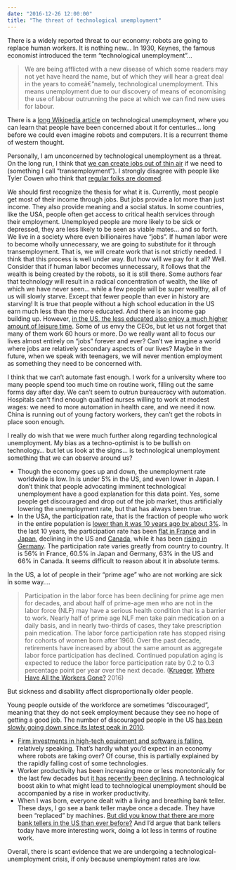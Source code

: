 ```yaml
---
date: "2016-12-26 12:00:00"
title: "The threat of technological unemployment"
---
```




There is a widely reported threat to our economy: robots are going to replace human workers. It is nothing new&hellip; In 1930, Keynes, the famous economist introduced the term &ldquo;technological unemployment&rdquo;&hellip;

> We are being afflicted with a new disease of which some readers may not yet have heard the name, but of which they will hear a great deal in the years to comeâ€”namely, technological unemployment. This means unemployment due to our discovery of means of economising the use of labour outrunning the pace at which we can find new uses for labour. 


There is a [long Wikipedia article](https://en.wikipedia.org/wiki/Technological_unemployment) on technological unemployment, where you can learn that people have been concerned about it for centuries&hellip; long before we could even imagine robots and computers. It is a recurrent theme of western thought.

Personally, I am unconcerned by technological unemployment as a threat. On the long run, I think that [we can create jobs out of thin air](/lemire/blog/2014/09/03/transemployment-creating-jobs-out-of-thin-air/) if we need to (something I call &ldquo;transemployment&rdquo;). I strongly disagree with people like Tyler Cowen who think that [regular folks are doomed](/lemire/blog/2013/11/28/are-regular-folks-doomed/). 

We should first recognize the thesis for what it is. Currently, most people get most of their income through jobs. But jobs provide a lot more than just income. They also provide meaning and a social status. In some countries, like the USA, people often get access to critical health services through their employment. Unemployed people are more likely to be sick or depressed, they are less likely to be seen as viable mates&hellip; and so forth. We live in a society where even billionaires have &ldquo;jobs&rdquo;. If human labor were to become wholly unnecessary, we are going to substitute for it through transemployment. That is, we will create work that is not strictly needed. I think that this process is well under way. But how will we pay for it all? Well. Consider that if human labor becomes unnecessary, it follows that the wealth is being created by the robots, so it is still there. Some authors fear that technology will result in a radical concentration of wealth, the like of which we have never seen&hellip; while a few people will be super wealthy, all of us will slowly starve. Except that fewer people than ever in history are starving! It is true that people without a high school education in the US earn much less than the more educated. And there is an income gap building up. However, [in the US, the less educated also enjoy a much higher amount of leisure time](http://www.heritage.org/research/reports/1999/09/income-inequality). Some of us envy the CEOs, but let us not forget that many of them work 60 hours or more. Do we really want all to focus our lives almost entirely on &ldquo;jobs&rdquo; forever and ever? Can&rsquo;t we imagine a world where jobs are relatively secondary aspects of our lives? Maybe in the future, when we speak with teenagers, we will never mention employment as something they need to be concerned with.

I think that we can&rsquo;t automate fast enough. I work for a university where too many people spend too much time on routine work, filling out the same forms day after day. We can&rsquo;t seem to outrun bureaucracy with automation. Hospitals can&rsquo;t find enough qualified nurses willing to work at modest wages: we need to more automation in health care, and we need it now. China is running out of young factory workers, they can&rsquo;t get the robots in place soon enough.

I really do wish that we were much further along regarding technological unemployment. My bias as a techno-optimist is to be bullish on technology&hellip; but let us look at the signs&hellip; is technological unemployment something that we can observe around us?

- Though the economy goes up and down, the unemployment rate worldwide is low. In is under 5% in the US, and even lower in Japan. I don&rsquo;t think that people advocating imminent technological unemployment have a good explanation for this data point. Yes, some people get discouraged and drop out of the job market, thus artificially lowering the unemployment rate, but that has always been true.
- In the USA, the participation rate, that is the fraction of people who work in the entire population is [lower than it was 10 years ago by about 3%](http://http://www.tradingeconomics.com/united-states/labor-force-participation-rate). In the last 10 years, the participation rate has been [flat in France](http://www.tradingeconomics.com/france/labor-force-participation-rate) and in [Japan](http://www.tradingeconomics.com/japan/labor-force-participation-rate), declining in the US</a> and [Canada](http://www.tradingeconomics.com/canada/labor-force-participation-rate), while it has been [rising in Germany](http://www.tradingeconomics.com/germany/labor-force-participation-rate). The participation rate varies greatly from country to country. It is 56% in France, 60.5% in Japan and Germany, 63% in the US and 66% in Canada. It seems difficult to reason about it in absolute terms.

In the US, a lot of people in their &ldquo;prime age&rdquo; who are not working are sick in some way&hellip;.

> Participation in the labor force has been declining for prime age men for decades, and about half of prime-age men who are not in the labor force (NLF) may have a serious health condition that is a barrier to work. Nearly half of prime age NLF men take pain medication on a daily basis, and in nearly two-thirds of cases, they take prescription pain medication. The labor force participation rate has stopped rising for cohorts of women born after 1960. Over the past decade, retirements have increased by about the same amount as aggregate labor force participation has declined. Continued population aging is expected to reduce the labor force participation rate by 0.2 to 0.3 percentage point per year over the next decade. ([Krueger](https://en.wikipedia.org/wiki/Alan_Krueger), [Where Have All the Workers Gone?](https://www.bostonfed.org/-/media/Documents/economic/conf/great-recovery-2016/Alan-B-Krueger.pdf) 2016)


But sickness and disability affect disproportionally older people.

Young people outside of the workforce are sometimes &ldquo;discouraged&rdquo;, meaning that they do not seek employment because they see no hope of getting a good job. The number of discouraged people in the US [has been slowly going down since its latest peak in 2010](http://apps.startribune.com/blogs/user_images/adambelz_1404405762_discouraged.jpg).
- [Firm investments in high-tech equipment and software is falling](https://www.federalreserve.gov/econresdata/notes/feds-notes/2015/recent-slowdown-in-high-tech-equipment-price-declines-some-implications-for-business-investment-labor-productivity-20150326.html), relatively speaking. That&rsquo;s hardly what you&rsquo;d expect in an economy where robots are taking over? Of course, this is partially explained by the rapidly falling cost of some technologies.
- Worker productivity has been increasing more or less monotonically for the last few decades but [it has recently been declining](http://www.theatlantic.com/business/archive/2016/08/us-workers-productivity/495722/). A technological boost akin to what might lead to technological unemployment should be accompanied by a rise in worker productivity. 
- When I was born, everyone dealt with a living and breathing bank teller. These days, I go see a bank teller maybe once a decade. They have been &ldquo;replaced&rdquo; by machines. [But did you know that there are more bank tellers in the US than ever before?](http://conversableeconomist.blogspot.ca/2015/03/atms-and-rising-number-of-bank-tellers.html) And I&rsquo;d argue that bank tellers today have more interesting work, doing a lot less in terms of routine work.


Overall, there is scant evidence that we are undergoing a technological-unemployment crisis, if only because unemployment rates are low.

